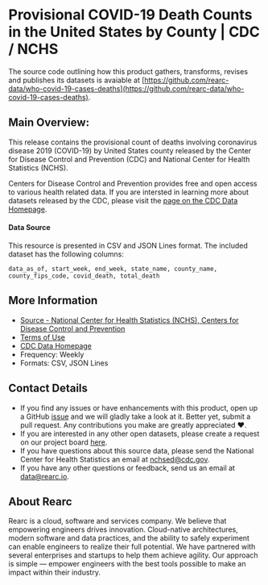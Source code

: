 # Provisional COVID-19 Death Counts in the United States by County | CDC / NCHS

The source code outlining how this product gathers, transforms, revises and publishes its datasets is avaiable at [https://github.com/rearc-data/who-covid-19-cases-deaths](https://github.com/rearc-data/who-covid-19-cases-deaths).

## Main Overview:
This release contains the provisional count of deaths involving coronavirus disease 2019 (COVID-19) by United States county released by the Center for Disease Control and Prevention (CDC) and National Center for Health Statistics (NCHS).

Centers for Disease Control and Prevention provides free and open access to various health related data. If you are intersted in learning more about datasets released by the CDC, please visit the [page on the CDC Data Homepage](https://data.cdc.gov).

#### Data Source
This resource is presented in CSV and JSON Lines format. The included dataset has the following columns:

`data_as_of, start_week, end_week, state_name, county_name, county_fips_code, covid_death, total_death`

## More Information
- [Source - National Center for Health Statistics (NCHS), Centers for Disease Control and Prevention](https://data.cdc.gov/NCHS/Provisional-COVID-19-Death-Counts-in-the-United-St/kn79-hsxy) 
- [Terms of Use](https://www.usa.gov/government-works)
- [CDC Data Homepage](https://data.cdc.gov/)
- Frequency: Weekly
- Formats: CSV, JSON Lines

## Contact Details
- If you find any issues or have enhancements with this product, open up a GitHub [issue](https://github.com/rearc-data/who-covid-19-cases-deaths/issues) and we will gladly take a look at it. Better yet, submit a pull request. Any contributions you make are greatly appreciated :heart:.
- If you are interested in any other open datasets, please create a request on our project board [here](https://github.com/rearc-data/covid-datasets-aws-data-exchange/projects/1).
- If you have questions about this source data, please send the National Center for Health Statistics an email at nchsed@cdc.gov.
- If you have any other questions or feedback, send us an email at data@rearc.io.

## About Rearc
Rearc is a cloud, software and services company. We believe that empowering engineers drives innovation. Cloud-native architectures, modern software and data practices, and the ability to safely experiment can enable engineers to realize their full potential. We have partnered with several enterprises and startups to help them achieve agility. Our approach is simple — empower engineers with the best tools possible to make an impact within their industry.